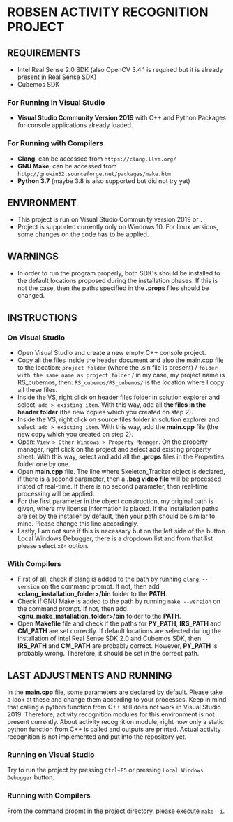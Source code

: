 # ROBSEN ACTIVITY RECOGNITION PROJECT

## REQUIREMENTS

- Intel Real Sense 2.0 SDK (also OpenCV 3.4.1 is required but it is already present in Real Sense SDK)
- Cubemos SDK

### For Running in Visual Studio

- **Visual Studio Community Version 2019** with C++ and Python Packages for console applications already loaded.

### For Running with Compilers

- **Clang**, can be accessed from `https://clang.llvm.org/`
- **GNU Make**, can be accessed from `http://gnuwin32.sourceforge.net/packages/make.htm`
- **Python 3.7** (maybe 3.8 is also supported but did not try yet)

## ENVIRONMENT
- This project is run on Visual Studio Community version 2019 or .
- Project is supported currently only on Windows 10. For linux versions, some changes on the code has to be applied.

## WARNINGS

- In order to run the program properly, both SDK's should be installed to the default  locations proposed during the installation phases. If this is not the case, then the paths specified in the **.props** files should be changed.

## INSTRUCTIONS

### On Visual Studio

- Open Visual Studio and create a new empty C++ console project.
- Copy all the files inside the header document and also the main.cpp file to the location: `project folder` (where the .sln file is present) / `folder with the same name as project folder` / in my case, my project name is RS_cubemos, then: `RS_cubemos/RS_cubemos/` is the location where I copy all these files.
- Inside the VS, right click on header files folder in solution explorer and select: `add > existing item`. With this way, add all **the files in the header folder** (the new copies which you created on step 2).
- Inside the VS, right click on source files folder in solution explorer and select: `add > existing item`. With this way, add the **main.cpp** file (the new copy which you created on step 2).
- Open: `View > Other Windows > Property Manager`. On the property manager, right click on the  project and select add existing property sheet. With this way, select and add all the **.props** files in the Properties folder one by one. 
- Open **main.cpp** file. The line where Skeleton_Tracker object is declared, if there is a second parameter, then a **.bag video file** will be processed insted of real-time. If there is no second parameter, then real-time processing will be applied. 
- For the first parameter in the object construction, my original path is given, where my license information is placed. If the installation paths are set by the installer by default, then your path should be similar to mine. Please change this line accordingly. 
- Lastly, I am not sure if this is necessary but on the left side of the button Local Windows Debugger, there is a dropdown list and from that list please select `x64` option.

### With Compilers

- First of all, check if clang is added to the path by running `clang --version` on the command prompt. If not, then add **<clang_installation_folder>/bin** folder to the **PATH**.
- Check if GNU Make is added to the path by running `make --version` on the command prompt. If not, then add **<gnu_make_installation_folder>/bin** folder to the **PATH**.
- Open **Makefile** file and check if the paths for **PY_PATH**, **IRS_PATH** and **CM_PATH** are set correctly. If default locations are selected during the installation of Intel Real Sense SDK 2.0 and Cubemos SDK, then **IRS_PATH** and **CM_PATH** are probably correct. However, **PY_PATH** is probably wrong. Therefore, it should be set in the correct path.

## LAST ADJUSTMENTS AND RUNNING

In the **main.cpp** file, some parameters are declared by default. Please take a look at these and change them according to your processes. Keep in mind that calling a python function from C++ still does not work in Visual Studio 2019. Therefore, activity recognition modules for this environment is not present currently. About activity recognition module, right now only a static python function from C++ is called and outputs are printed. Actual activity recognition is not implemented and put into the repository yet.

### Running on Visual Studio

Try to run the project by pressing `Ctrl+F5` or pressing `Local Windows Debugger` button.

### Running with Compilers

From the command propmt in the project directory, please execute `make -i`.